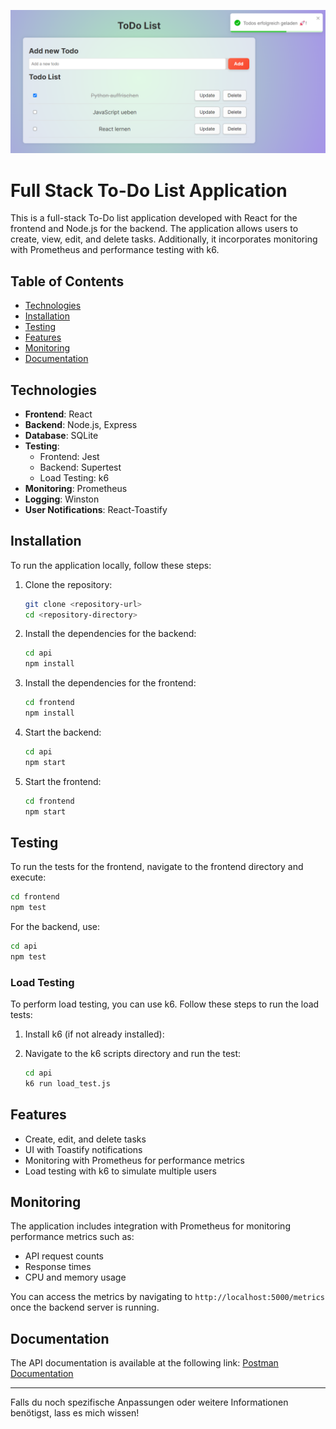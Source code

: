 
![](./Bilder/Bild.png)

# Full Stack To-Do List Application

This is a full-stack To-Do list application developed with React for the frontend and Node.js for the backend. The application allows users to create, view, edit, and delete tasks. Additionally, it incorporates monitoring with Prometheus and performance testing with k6.

## Table of Contents

- [Technologies](#technologies)
- [Installation](#installation)
- [Testing](#testing)
- [Features](#features)
- [Monitoring](#monitoring)
- [Documentation](#documentation)

## Technologies

- **Frontend**: React
- **Backend**: Node.js, Express
- **Database**: SQLite
- **Testing**:
  - Frontend: Jest
  - Backend: Supertest
  - Load Testing: k6
- **Monitoring**: Prometheus
- **Logging**: Winston
- **User Notifications**: React-Toastify

## Installation

To run the application locally, follow these steps:

1. Clone the repository:
   ```bash
   git clone <repository-url>
   cd <repository-directory>
   ```

2. Install the dependencies for the backend:
   ```bash
   cd api
   npm install
   ```

3. Install the dependencies for the frontend:
   ```bash
   cd frontend
   npm install
   ```

4. Start the backend:
   ```bash
   cd api
   npm start
   ```

5. Start the frontend:
   ```bash
   cd frontend
   npm start
   ```

## Testing

To run the tests for the frontend, navigate to the frontend directory and execute:
```bash
cd frontend
npm test
```

For the backend, use:
```bash
cd api
npm test
```

### Load Testing

To perform load testing, you can use k6. Follow these steps to run the load tests:

1. Install k6 (if not already installed):
   

2. Navigate to the k6 scripts directory and run the test:
   ```bash
   cd api
   k6 run load_test.js
   ```

## Features

- Create, edit, and delete tasks
- UI with Toastify notifications
- Monitoring with Prometheus for performance metrics
- Load testing with k6 to simulate multiple users

## Monitoring

The application includes integration with Prometheus for monitoring performance metrics such as:

- API request counts
- Response times
- CPU and memory usage

You can access the metrics by navigating to `http://localhost:5000/metrics` once the backend server is running.

## Documentation

The API documentation is available at the following link: [Postman Documentation](https://documenter.getpostman.com/view/37301523/2sAXxLAZSH#99c3348e-1193-45d2-9e26-11766653c5c9)

---

Falls du noch spezifische Anpassungen oder weitere Informationen benötigst, lass es mich wissen!